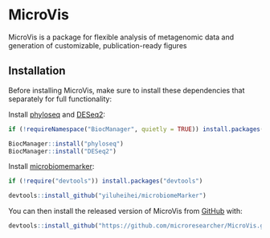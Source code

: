 
# MicroVis

<!-- badges: start -->
<!-- badges: end -->

MicroVis is a package for flexible analysis of metagenomic data and generation of customizable, publication-ready figures

## Installation

Before installing MicroVis, make sure to install these dependencies that separately for full functionality:

Install [phyloseq](https://joey711.github.io/phyloseq/) and [DESeq2](http://www.bioconductor.org/packages/release/bioc/vignettes/DESeq2/inst/doc/DESeq2.html):

``` r
if (!requireNamespace("BiocManager", quietly = TRUE)) install.packages("BiocManager")

BiocManager::install("phyloseq")
BiocManager::install("DESeq2")
```

Install [microbiomemarker]():
``` r
if (!require("devtools")) install.packages("devtools")

devtools::install_github("yiluheihei/microbiomeMarker") 
```

You can then install the released version of MicroVis from [GitHub](https://github.com/) with:

``` r
devtools::install_github("https://github.com/microresearcher/MicroVis.git")
```
